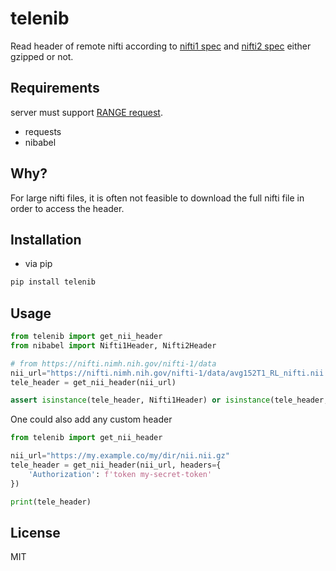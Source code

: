 # telenib

Read header of remote nifti according to [nifti1 spec](https://nifti.nimh.nih.gov/pub/dist/src/niftilib/nifti1.h) and [nifti2 spec](https://nifti.nimh.nih.gov/pub/dist/doc/nifti2.h) either gzipped or not.

## Requirements

server must support [RANGE request](https://developer.mozilla.org/en-US/docs/Web/HTTP/Headers/Range).

- requests
- nibabel

## Why?

For large nifti files, it is often not feasible to download the full nifti file in order to access the header. 

## Installation

- via pip
```sh
pip install telenib
```

## Usage

```python
from telenib import get_nii_header
from nibabel import Nifti1Header, Nifti2Header

# from https://nifti.nimh.nih.gov/nifti-1/data
nii_url="https://nifti.nimh.nih.gov/nifti-1/data/avg152T1_RL_nifti.nii.gz"
tele_header = get_nii_header(nii_url)

assert isinstance(tele_header, Nifti1Header) or isinstance(tele_header, Nifti2Header)
```

One could also add any custom header
```python
from telenib import get_nii_header

nii_url="https://my.example.co/my/dir/nii.nii.gz"
tele_header = get_nii_header(nii_url, headers={
    'Authorization': f'token my-secret-token'
})

print(tele_header)
```

## License

MIT
